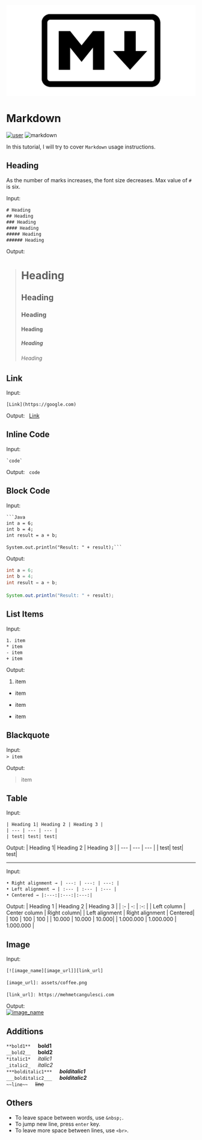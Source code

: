 ![markdown](assets/markdown.png)

# Markdown
[![user][user_img]][user_url] ![markdown][markdown_img]

[user_img]:https://img.shields.io/badge/made%20by-mehmetcangulesci-1a1e21.svg

[user_url]:https://github.com/mehmetcangulesci

[markdown_img]:https://img.shields.io/badge/made%20with-Markdown-8b54ea.svg

In this tutorial, I will try to cover `Markdown` usage instructions.

## Heading
As the number of marks increases, the font size decreases. Max value of `#` is six.

Input:
```
# Heading
## Heading
### Heading
#### Heading
##### Heading
###### Heading
```

Output:  
># Heading
>## Heading
>### Heading
>#### Heading
>##### Heading
>###### Heading

## Link
Input: 
```
[Link](https://google.com)
```
Output: &nbsp; [Link](https://google.com)

## Inline Code
Input:
```
`code`
```
Output: &nbsp; `code`

## Block Code
Input:
```
```Java
int a = 6;
int b = 4;
int result = a + b;

System.out.println("Result: " + result);```
```

Output:  
```Java
int a = 6;
int b = 4;
int result = a + b;

System.out.println("Result: " + result);
```

## List Items
Input:  
```
1. item  
* item
- item
+ item
```

Output:
1. item  
* item
- item
+ item

## Blackquote
Input:  
`> item`

Output:  
> item

## Table
Input:
```
| Heading 1| Heading 2 | Heading 3 |
| --- | --- | --- |
| test| test| test|
```
Output:
| Heading 1| Heading 2 | Heading 3 |
| --- | --- | --- |
| test| test| test|

---

Input:
```
• Right alignment → | ---: | ---: | ---: |
• Left alignment → | :--- | :--- | :--- |
• Centered → |:---:|:---:|:---:|
```
Output:
| Heading 1 | Heading 2 | Heading 3 |
| :- | -: | :-: |
| Left column | Center column | Right column|
| Left alignment | Right alignment | Centered|
| 100 | 100 | 100 |
| 10.000 | 10.000 | 10.000|
| 1.000.000 | 1.000.000 | 1.000.000 |

## Image
Input:  
```
[![image_name][image_url]][link_url]

[image_url]: assets/coffee.png

[link_url]: https://mehmetcangulesci.com
```
Output:  
[![image_name][image_url]][link_url]

[image_url]: assets/coffee.png

[link_url]: https://mehmetcangulesci.com


## Additions

`**bold1**`  &nbsp; &nbsp;  **bold1**  
`__bold2__`  &nbsp; &nbsp;  **bold2**  
`*italic1*`  &nbsp; &nbsp;  *italic1*  
`_italic2_`  &nbsp; &nbsp;  _italic2_  
`***bolditalic1***`  &nbsp; &nbsp;  ***bolditalic1***  
`___bolditalic2___`  &nbsp; &nbsp;  ___bolditalic2___  
`~~line~~`  &nbsp; &nbsp;  ~~line~~

## Others
* To leave space between words, use `&nbsp;`.
* To jump new line, press `enter` key.
* To leave more space between lines, use `<br>`.